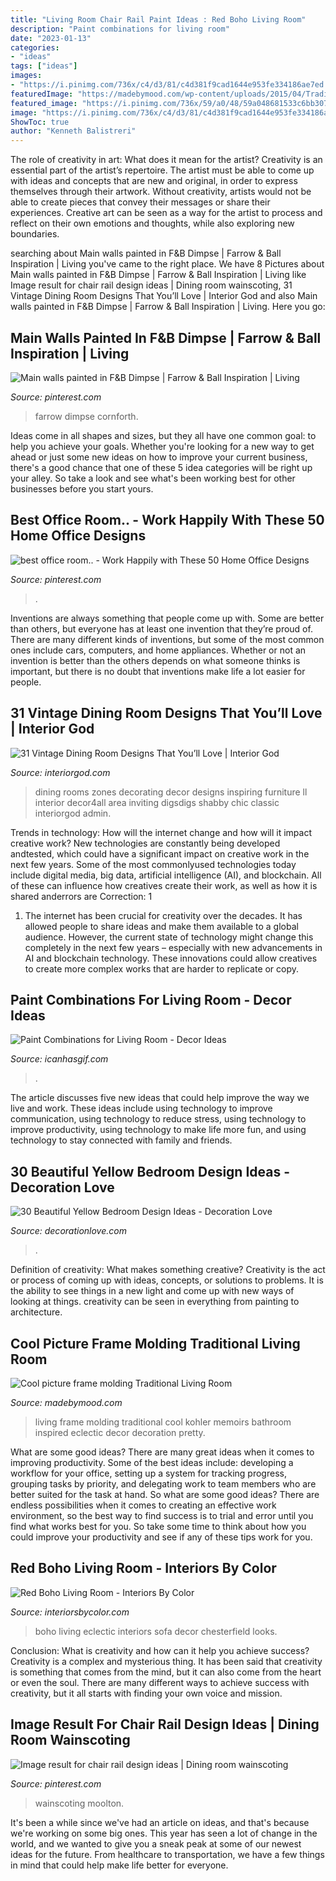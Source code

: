 ```yaml
---
title: "Living Room Chair Rail Paint Ideas : Red Boho Living Room"
description: "Paint combinations for living room"
date: "2023-01-13"
categories:
- "ideas"
tags: ["ideas"]
images:
- "https://i.pinimg.com/736x/c4/d3/81/c4d381f9cad1644e953fe334186ae7ed.jpg"
featuredImage: "https://madebymood.com/wp-content/uploads/2015/04/Traditional-Living-Room-Remodeling-ideas-Good-Looking-picture-frame-molding-660x5301.jpg"
featured_image: "https://i.pinimg.com/736x/59/a0/48/59a048681533c6bb307ca105a8f87f1a.jpg"
image: "https://i.pinimg.com/736x/c4/d3/81/c4d381f9cad1644e953fe334186ae7ed.jpg"
ShowToc: true
author: "Kenneth Balistreri"
---
```



The role of creativity in art: What does it mean for the artist?
Creativity is an essential part of the artist’s repertoire. The artist must be able to come up with ideas and concepts that are new and original, in order to express themselves through their artwork. Without creativity, artists would not be able to create pieces that convey their messages or share their experiences. Creative art can be seen as a way for the artist to process and reflect on their own emotions and thoughts, while also exploring new boundaries.

	

		
searching about Main walls painted in F&amp;B Dimpse | Farrow &amp; Ball Inspiration | Living you've came to the right place. We have 8 Pictures about Main walls painted in F&amp;B Dimpse | Farrow &amp; Ball Inspiration | Living like Image result for chair rail design ideas | Dining room wainscoting, 31 Vintage Dining Room Designs That You’ll Love | Interior God and also Main walls painted in F&amp;B Dimpse | Farrow &amp; Ball Inspiration | Living. Here you go:
		
    
## Main Walls Painted In F&amp;B Dimpse | Farrow &amp; Ball Inspiration | Living

<img loading=lazy src="https://i.pinimg.com/736x/c4/d3/81/c4d381f9cad1644e953fe334186ae7ed.jpg" onerror="this.onerror=null;this.src='https://tse4.mm.bing.net/th?id=OIP.QrVUfOiB8WU0KNhtQYWgnAHaJ3&amp;pid=15.1';" alt="Main walls painted in F&amp;B Dimpse | Farrow &amp; Ball Inspiration | Living">

_Source: pinterest.com_

>farrow dimpse cornforth. 

	

Ideas come in all shapes and sizes, but they all have one common goal: to help you achieve your goals. Whether you're looking for a new way to get ahead or just some new ideas on how to improve your current business, there's a good chance that one of these 5 idea categories will be right up your alley. So take a look and see what's been working best for other businesses before you start yours.

    
## Best Office Room.. - Work Happily With These 50 Home Office Designs

<img loading=lazy src="https://i.pinimg.com/736x/59/a0/48/59a048681533c6bb307ca105a8f87f1a.jpg" onerror="this.onerror=null;this.src='https://tse4.mm.bing.net/th?id=OIP.22vL_a8PgNZ6_wyV7WesEwHaFj&amp;pid=15.1';" alt="best office room.. - Work Happily with These 50 Home Office Designs">

_Source: pinterest.com_

>. 

	

Inventions are always something that people come up with. Some are better than others, but everyone has at least one invention that they’re proud of. There are many different kinds of inventions, but some of the most common ones include cars, computers, and home appliances. Whether or not an invention is better than the others depends on what someone thinks is important, but there is no doubt that inventions make life a lot easier for people.

    
## 31 Vintage Dining Room Designs That You’ll Love | Interior God

<img loading=lazy src="http://interiorgod.com/wp-content/uploads/2016/05/vintage-dining-room-decor-ideas.jpg" onerror="this.onerror=null;this.src='https://tse4.mm.bing.net/th?id=OIP.2qqcfICOt_WbjIHovoV9KgHaJ7&amp;pid=15.1';" alt="31 Vintage Dining Room Designs That You’ll Love | Interior God">

_Source: interiorgod.com_

>dining rooms zones decorating decor designs inspiring furniture ll interior decor4all area inviting digsdigs shabby chic classic interiorgod admin. 

	

Trends in technology: How will the internet change and how will it impact creative work?
New technologies are constantly being developed andtested, which could have a significant impact on creative work in the next few years. Some of the most commonlyused technologies today include digital media, big data, artificial intelligence (AI), and blockchain. All of these can influence how creatives create their work, as well as how it is shared anderrors are Correction: 1
1) The internet has been crucial for creativity over the decades. It has allowed people to share ideas and make them available to a global audience. However, the current state of technology might change this completely in the next few years – especially with new advancements in AI and blockchain technology. These innovations could allow creatives to create more complex works that are harder to replicate or copy.

    
## Paint Combinations For Living Room - Decor Ideas

<img loading=lazy src="https://www.icanhasgif.com/wp-content/uploads/2016/02/Paint-Combinations-for-Living-Room.jpg" onerror="this.onerror=null;this.src='https://tse4.mm.bing.net/th?id=OIP.hZWEfJutjitGjQv3xkEdcAHaFj&amp;pid=15.1';" alt="Paint Combinations for Living Room - Decor Ideas">

_Source: icanhasgif.com_

>. 

	

The article discusses five new ideas that could help improve the way we live and work. These ideas include using technology to improve communication, using technology to reduce stress, using technology to improve productivity, using technology to make life more fun, and using technology to stay connected with family and friends.

    
## 30 Beautiful Yellow Bedroom Design Ideas - Decoration Love

<img loading=lazy src="https://www.decorationlove.com/wp-content/uploads/2016/07/Butterscotch-Yellow-Bedroom.jpg" onerror="this.onerror=null;this.src='https://tse2.mm.bing.net/th?id=OIP.uj2m3ZuKZUcghVLXnERFwQHaJ3&amp;pid=15.1';" alt="30 Beautiful Yellow Bedroom Design Ideas - Decoration Love">

_Source: decorationlove.com_

>. 

	

Definition of creativity: What makes something creative?
Creativity is the act or process of coming up with ideas, concepts, or solutions to problems. It is the ability to see things in a new light and come up with new ways of looking at things. creativity can be seen in everything from painting to architecture.

    
## Cool Picture Frame Molding Traditional Living Room

<img loading=lazy src="https://madebymood.com/wp-content/uploads/2015/04/Traditional-Living-Room-Remodeling-ideas-Good-Looking-picture-frame-molding-660x5301.jpg" onerror="this.onerror=null;this.src='https://tse3.mm.bing.net/th?id=OIP.nAsyRWhz-PdArQCC98CPkAHaF8&amp;pid=15.1';" alt="Cool picture frame molding Traditional Living Room">

_Source: madebymood.com_

>living frame molding traditional cool kohler memoirs bathroom inspired eclectic decor decoration pretty. 

	

What are some good ideas?
There are many great ideas when it comes to improving productivity. Some of the best ideas include: developing a workflow for your office, setting up a system for tracking progress, grouping tasks by priority, and delegating work to team members who are better suited for the task at hand. So what are some good ideas? There are endless possibilities when it comes to creating an effective work environment, so the best way to find success is to trial and error until you find what works best for you. So take some time to think about how you could improve your productivity and see if any of these tips work for you.

    
## Red Boho Living Room - Interiors By Color

<img loading=lazy src="http://www.interiorsbycolor.com/wp-content/uploads/2014/03/red-boho-eclectic-living-room.jpg" onerror="this.onerror=null;this.src='https://tse1.mm.bing.net/th?id=OIP.p6P1Qp7C-QlXKhQ0whmDDwHaKC&amp;pid=15.1';" alt="Red Boho Living Room - Interiors By Color">

_Source: interiorsbycolor.com_

>boho living eclectic interiors sofa decor chesterfield looks. 

	

Conclusion: What is creativity and how can it help you achieve success?
Creativity is a complex and mysterious thing. It has been said that creativity is something that comes from the mind, but it can also come from the heart or even the soul. There are many different ways to achieve success with creativity, but it all starts with finding your own voice and mission.

    
## Image Result For Chair Rail Design Ideas | Dining Room Wainscoting

<img loading=lazy src="https://i.pinimg.com/736x/cf/3f/0a/cf3f0add5898344dd1176b44634f92c1.jpg" onerror="this.onerror=null;this.src='https://tse4.mm.bing.net/th?id=OIP.Cn3CizBkxUYBrKkYCxfvMwHaFj&amp;pid=15.1';" alt="Image result for chair rail design ideas | Dining room wainscoting">

_Source: pinterest.com_

>wainscoting moolton. 

	

It's been a while since we've had an article on ideas, and that's because we're working on some big ones. This year has seen a lot of change in the world, and we wanted to give you a sneak peak at some of our newest ideas for the future. From healthcare to transportation, we have a few things in mind that could help make life better for everyone.

